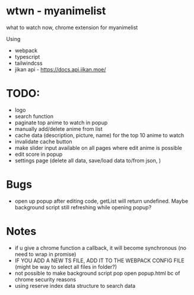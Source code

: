 # wtwn - myanimelist

what to watch now, chrome extension for myanimelist

Using

-   webpack
-   typescript
-   tailwindcss
-   jikan api - https://docs.api.jikan.moe/

# TODO:

-   logo
-   search function
-   paginate top anime to watch in popup
-   manually add/delete anime from list
-   cache data (description, picture, name) for the top 10 anime to watch
-   invalidate cache button
-   make slider input available on all pages where edit anime is possible
-   edit score in popup
-   settings page (delete all data, save/load data to/from json, )

# Bugs

-   open up popup after editing code, getList will return undefined. Maybe background script still refreshing while opening popup?

# Notes

-   if u give a chrome function a callback, it will become synchronous (no need to wrap in promise)
-   IF YOU ADD A NEW TS FILE, ADD IT TO THE WEBPACK CONFIG FILE (might be way to select all files in folder?)
-   not possible to make background script pop open popup.html bc of chrome security reasons
-   using reserve index data structure to search data
